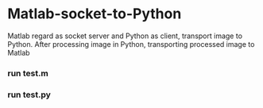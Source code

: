 # Matlab-socket-to-Python
Matlab regard as socket server and Python as client, transport image to Python. After processing image in Python, transporting processed image to Matlab

### run test.m
### run test.py
